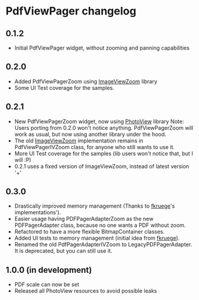 # PdfViewPager changelog

0.1.2
-----

- Initial PdfViewPager widget, without zooming and panning capabilities

0.2.0
-----

- Added PdfViewPagerZoom using [ImageViewZoom][5] library
- Some UI Test coverage for the samples.

0.2.1
-----

- New PdfViewPagerZoom widget, now using [PhotoView][4] library
    Note: Users porting from 0.2.0 won't notice anything. PdfViewPagerZoom will work as usual, but now using another library under the hood.
- The old [ImageViewZoom][5] implementation remains in PdfViewPagerIVZoom class, for anyone who still wants to use it.
- More UI Test coverage for the samples (lib users won't notice that, but I will :P)
- 0.2.1 uses a fixed version of ImageViewZoom, instead of latest version '+'

0.3.0
-----

- Drastically improved memory management (Thanks to [fkruege][6]'s implementations').
- Easier usage having PDFPagerAdapterZoom as the new PDFPagerAdapter class, because no one wants a PDF without zoom.
- Refactored to have a more flexible BitmapContainer classes.
- Added UI tests to memory management (initial idea from [fkruege][6]).
- Renamed the old PdfPagerAdapterIVZoom to LegacyPDFPagerAdapter. It is deprecated, but you can still use it.

1.0.0 (in development)
----------------------

- PDF scale can now be set
- Released all PhotoView resources to avoid possible leaks

[4]: https://github.com/chrisbanes/PhotoView
[5]: https://github.com/sephiroth74/ImageViewZoom
[6]: https://github.com/fkruege/